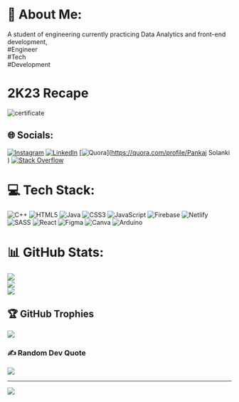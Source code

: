 

# 💫 About Me:
A student of engineering currently practicing Data Analytics and front-end development,<br>#Engineer<br>#Tech<br>#Development

# 2K23 Recape

![certificate](https://github.com/Pankajsolanki51/Pankajsolanki51/assets/96578349/61ef3932-892e-4dd2-a1a1-a4ecb08108f6)

## 🌐 Socials:
[![Instagram](https://img.shields.io/badge/Instagram-%23E4405F.svg?logo=Instagram&logoColor=white)](https://instagram.com/pankajsolanki51) [![LinkedIn](https://img.shields.io/badge/LinkedIn-%230077B5.svg?logo=linkedin&logoColor=white)](https://linkedin.com/in/pankajsolanki51) [![Quora](https://img.shields.io/badge/Quora-%23B92B27.svg?logo=Quora&logoColor=white)](https://quora.com/profile/Pankaj Solanki ) [![Stack Overflow](https://img.shields.io/badge/-Stackoverflow-FE7A16?logo=stack-overflow&logoColor=white)](https://stackoverflow.com/users/20808773) 

# 💻 Tech Stack:
![C++](https://img.shields.io/badge/c++-%2300599C.svg?style=plastic&logo=c%2B%2B&logoColor=white) ![HTML5](https://img.shields.io/badge/html5-%23E34F26.svg?style=plastic&logo=html5&logoColor=white) ![Java](https://img.shields.io/badge/java-%23ED8B00.svg?style=plastic&logo=java&logoColor=white) ![CSS3](https://img.shields.io/badge/css3-%231572B6.svg?style=plastic&logo=css3&logoColor=white) ![JavaScript](https://img.shields.io/badge/javascript-%23323330.svg?style=plastic&logo=javascript&logoColor=%23F7DF1E) ![Firebase](https://img.shields.io/badge/firebase-%23039BE5.svg?style=plastic&logo=firebase) ![Netlify](https://img.shields.io/badge/netlify-%23000000.svg?style=plastic&logo=netlify&logoColor=#00C7B7) ![SASS](https://img.shields.io/badge/SASS-hotpink.svg?style=plastic&logo=SASS&logoColor=white) ![React](https://img.shields.io/badge/react-%2320232a.svg?style=plastic&logo=react&logoColor=%2361DAFB) 	![Figma](https://img.shields.io/badge/figma-%23F24E1E.svg?style=plastic&logo=figma&logoColor=white) ![Canva](https://img.shields.io/badge/Canva-%2300C4CC.svg?style=plastic&logo=Canva&logoColor=white) ![Arduino](https://img.shields.io/badge/-Arduino-00979D?style=plastic&logo=Arduino&logoColor=white)
# 📊 GitHub Stats:
![](https://github-readme-stats.vercel.app/api?username=Pankajsolanki51&theme=bear&hide_border=true&include_all_commits=true&count_private=true)<br/>
![](https://github-readme-streak-stats.herokuapp.com/?user=Pankajsolanki51&theme=bear&hide_border=true)<br/>
![](https://github-readme-stats.vercel.app/api/top-langs/?username=Pankajsolanki51&theme=bear&hide_border=true&include_all_commits=true&count_private=true&layout=compact)

## 🏆 GitHub Trophies
![](https://github-profile-trophy.vercel.app/?username=Pankajsolanki51&theme=radical&no-frame=true&no-bg=false&margin-w=4)

### ✍️ Random Dev Quote
![](https://quotes-github-readme.vercel.app/api?type=vetical&theme=dark)

---
[![](https://visitcount.itsvg.in/api?id=Pankajsolanki51&icon=5&color=10)](https://visitcount.itsvg.in)

<!-- Proudly created with GPRM ( https://gprm.itsvg.in ) -->
